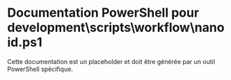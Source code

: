 # Documentation PowerShell pour development\scripts\workflow\nanoid.ps1

Cette documentation est un placeholder et doit être générée par un outil PowerShell spécifique.
